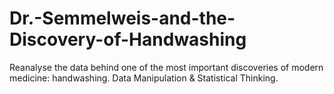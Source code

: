 # Dr.-Semmelweis-and-the-Discovery-of-Handwashing
Reanalyse the data behind one of the most important discoveries of modern medicine: handwashing. Data Manipulation &amp; Statistical Thinking.
